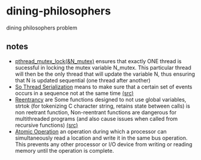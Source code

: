 # dining-philosophers
dining philosophers problem
## notes
- <ins>pthread_mutex_lock(&N_mutex)</ins> ensures that exactly ONE thread is sucessful in locking the mutex variable N_mutex.
This particular thread will then be the only thread that will update the variable N, thus ensuring that N is updated sequential (one thread after another)
- <ins>So Thread Serialization</ins> means to make sure that a certain set of events occurs in a sequence not at the same time [(src)](https://stackoverflow.com/questions/14654230/what-does-it-mean-by-thread-serialization-in-c#:~:text=So%20Thread%20Serialization%20means%20to,occur%20at%20the%20same%20time.)
- <ins>Reentrancy</ins> are Some functions designed to not use global variables, strtok (for tokenizing C character string, retains state between
calls) is non reetrant function, Non-reentrant functions are dangerous for multithreaded programs (and also cause issues when called from recursive functions) [(src)](http://www.cs.jhu.edu/~phi/csf/slides/lecture-threads.pdf)
- <ins>Atomic Operation</ins> an operation during which a processor can simultaneously read a location and write it in the same bus operation. This prevents any other processor or I/O device from writing or reading memory until the operation is complete.

